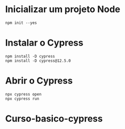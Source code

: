 
# Inicializar um projeto Node
    npm init --yes

# Instalar o Cypress
    npm install -D cypress
    npm install -D cypress@12.5.0

# Abrir o Cypress
    npx cypress open
    npx cypress run
# Curso-basico-cypress
